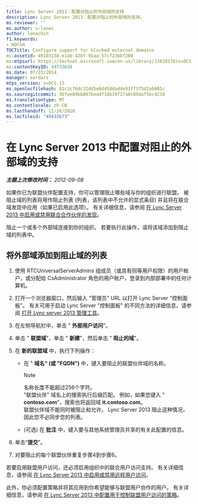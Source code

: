 ```yaml
---
title: Lync Server 2013：配置对阻止的外部域的支持
description: Lync Server 2013：配置对阻止的外部域的支持。
ms.reviewer: ''
ms.author: v-lanac
author: lanachin
f1.keywords:
- NOCSH
TOCTitle: Configure support for blocked external domains
ms:assetid: 49103138-e1ab-42bf-91aa-57cf23bbf260
ms:mtpsurl: https://technet.microsoft.com/en-us/library/JJ619176(v=OCS.15)
ms:contentKeyID: 49733638
ms.date: 07/23/2014
manager: serdars
mtps_version: v=OCS.15
ms.openlocfilehash: 81c2c76dc32dd5e8d458dad4e91ff375d2ab005c
ms.sourcegitcommit: 36fee89bb887bea4f18b19f17a8c69daf5bc423d
ms.translationtype: MT
ms.contentlocale: zh-CN
ms.lasthandoff: 11/26/2020
ms.locfileid: "49433673"
---
```

# <a name="configure-support-for-blocked-external-domains-in-lync-server-2013"></a>在 Lync Server 2013 中配置对阻止的外部域的支持

<div data-xmlns="http://www.w3.org/1999/xhtml">

<div class="topic" data-xmlns="http://www.w3.org/1999/xhtml" data-msxsl="urn:schemas-microsoft-com:xslt" data-cs="https://msdn.microsoft.com/">

<div data-asp="https://msdn2.microsoft.com/asp">



</div>

<div id="mainSection">

<div id="mainBody">

<span> </span>

_**主题上次修改时间：** 2012-09-08_

如果你已为联盟伙伴配置支持，你可以管理阻止哪些域与你的组织进行联盟。 被阻止域的列表将用作阻止列表 (列表，该列表中不允许的显式条目) 并且将在联合域发现中应用（如果已启用此选项）。 有关详细信息，请参阅 [在 Lync Server 2013 中启用或禁用联合合作伙伴的发现](lync-server-2013-enable-or-disable-discovery-of-federation-partners.md)。

阻止一个或多个外部域连接到你的组织。 若要执行此操作，请将该域添加到阻止域的列表中。

<div>

## <a name="to-add-an-external-domain-to-the-list-of-blocked-domains"></a>将外部域添加到阻止域的列表

1.  使用 RTCUniversalServerAdmins 组成员（或具有同等用户权限）的用户帐户，或分配给 CsAdministrator 角色的用户帐户，登录到内部部署中的任何计算机。

2.  打开一个浏览器窗口，然后输入 "管理员" URL 以打开 Lync Server "控制面板"。 有关可用于启动 Lync Server "控制面板" 的不同方法的详细信息，请参阅 [打开 Lync server 2013 管理工具](lync-server-2013-open-lync-server-administrative-tools.md)。

3.  在左侧导航栏中，单击 " **外部用户访问**"。

4.  单击 " **联盟域**"，单击 " **新建**"，然后单击 " **阻止的域**"。

5.  在 **新的联盟域** 中，执行下列操作：
    
      - 在 " **域名" (或 "FQDN")** 中，键入要阻止的联盟伙伴域的名称。
        
        <div>
        

        > [!NOTE]  
        > 名称长度不能超过256个字符。<BR>"联盟伙伴" 域名上的搜索执行后缀匹配。 例如，如果您键入 " <STRONG>contoso.com</STRONG>"，搜索也将返回域 <STRONG>it.contoso.com</STRONG>。<BR>联盟伙伴域不能同时被阻止和允许。 Lync Server 2013 阻止这种情况，因此您不必同步您的列表。

        
        </div>
    
      -  (可选) 在 **批注** 中，键入要与其他系统管理员共享的有关此配置的信息。

6.  单击“**提交**”。

7.  对要阻止的每个联盟伙伴重复步骤4到步骤6。

若要启用联盟用户访问，还必须启用组织中的联合用户访问支持。 有关详细信息，请参阅 [在 Lync Server 2013 中启用或禁用远程用户访问](lync-server-2013-enable-or-disable-remote-user-access.md)。

此外，你必须配置策略并将其应用到你希望能够与联盟用户协作的用户。 有关详细信息，请参阅 [在 Lync Server 2013 中配置用于控制联盟用户访问的策略](lync-server-2013-configure-policies-to-control-federated-user-access.md)。

</div>

</div>

<span> </span>

</div>

</div>

</div>

